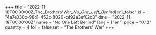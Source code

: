 +++
title = "2022-11-18T00:00:00Z_The_Brothers'_War_No_One_Left_Behind_[en]_false"
id = "4a7e030c-98d1-452c-8020-cd92a3ef02c3"
date = "2022-11-18T00:00:00Z"
name = "No One Left Behind"
lang = ["en"]
price = "0.12"
quantity = 4
foil = false
set = "The Brothers' War"
+++
